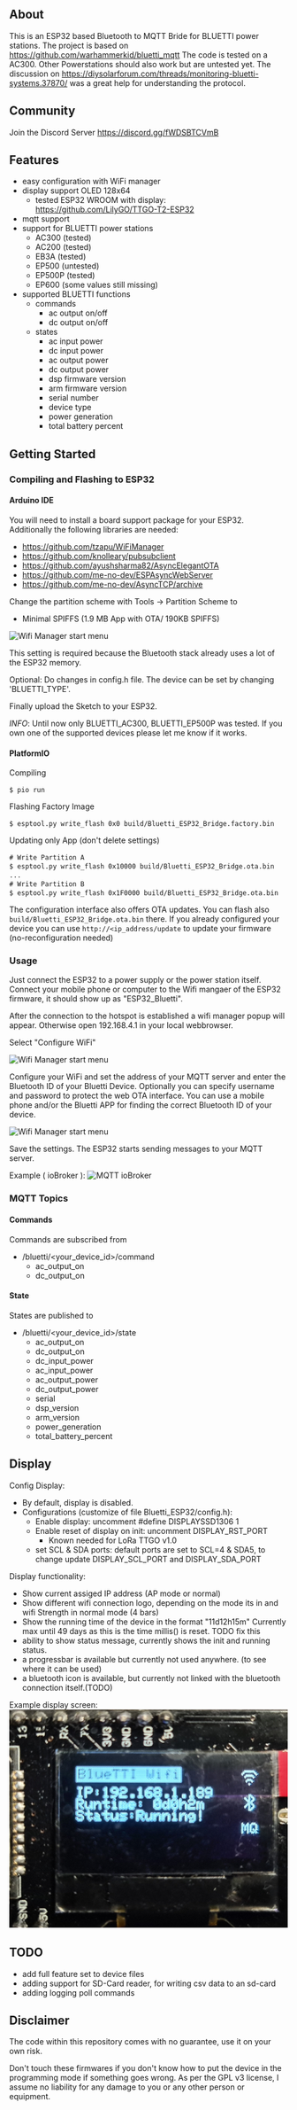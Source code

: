 ## About
This is an ESP32 based Bluetooth to MQTT Bride for BLUETTI power stations. The project is based on https://github.com/warhammerkid/bluetti_mqtt
The code is tested on a AC300. Other Powerstations should also work but are untested yet. The discussion on https://diysolarforum.com/threads/monitoring-bluetti-systems.37870/ was a great help for understanding the protocol. 

## Community
Join the Discord Server https://discord.gg/fWDSBTCVmB

## Features

* easy configuration with WiFi manager
* display support OLED 128x64 
  * tested ESP32 WROOM with display: https://github.com/LilyGO/TTGO-T2-ESP32
* mqtt support
* support for BLUETTI power stations
  * AC300 (tested)
  * AC200 (tested)
  * EB3A (tested)
  * EP500 (untested)
  * EP500P (tested)
  * EP600 (some values still missing)
* supported BLUETTI functions
  * commands
    * ac output on/off
    * dc output on/off
  * states
    * ac input power
    * dc input power
    * ac output power
    * dc output power
    * dsp firmware version
    * arm firmware version
    * serial number
    * device type
    * power generation
    * total battery percent

## Getting Started

### Compiling and Flashing to ESP32

#### Arduino IDE

You will need to install a board support package for your ESP32. Additionally the following libraries are needed: 

* https://github.com/tzapu/WiFiManager
* https://github.com/knolleary/pubsubclient
* https://github.com/ayushsharma82/AsyncElegantOTA
* https://github.com/me-no-dev/ESPAsyncWebServer
* https://github.com/me-no-dev/AsyncTCP/archive

Change the partition scheme with Tools -> Partition Scheme to

* Minimal SPIFFS (1.9 MB App with OTA/ 190KB SPIFFS)

![Wifi Manager start menu](doc/images/partition.png)

This setting is required because the Bluetooth stack already uses a lot of the ESP32 memory.

Optional: Do changes in config.h file. The device can be set by changing 'BLUETTI_TYPE'.

Finally upload the Sketch to your ESP32.

*INFO*: Until now only BLUETTI_AC300, BLUETTI_EP500P was tested. If you own one of the supported devices please let me know if it works.

#### PlatformIO

Compiling
```
$ pio run
```

Flashing Factory Image
```
$ esptool.py write_flash 0x0 build/Bluetti_ESP32_Bridge.factory.bin
```

Updating only App (don't delete settings)
```
# Write Partition A
$ esptool.py write_flash 0x10000 build/Bluetti_ESP32_Bridge.ota.bin
...
# Write Partition B
$ esptool.py write_flash 0x1F0000 build/Bluetti_ESP32_Bridge.ota.bin
```

The configuration interface also offers OTA updates. You can flash also `build/Bluetti_ESP32_Bridge.ota.bin` there. If you already configured your device you can use `http://<ip_address/update` to update your firmware (no-reconfiguration needed)

### Usage

Just connect the ESP32 to a power supply or the power station itself. Connect your mobile phone or computer
to the Wifi mangaer of the ESP32 firmware, it should show up as "ESP32_Bluetti".

After the connection to the hotspot is established a wifi manager popup will appear. Otherwise
open 192.168.4.1 in your local webbrowser.

Select "Configure WiFi"

![Wifi Manager start menu](doc/images/wifi_manager.png)

Configure your WiFi and set the address of your MQTT server and enter the Bluetooth ID of your
Bluetti Device. Optionally you can specify username and password to protect the web OTA interface.
You can use a mobile phone and/or the Bluetti APP for finding the correct Bluetooth ID of your device.

![Wifi Manager start menu](doc/images/wifi_setup.png)

Save the settings. The ESP32 starts sending messages to your MQTT server.

Example ( ioBroker ):
![MQTT ioBroker](doc/images/iobroker.png)

### MQTT Topics

#### Commands
Commands are subscribed from

* /bluetti/<your_device_id>/command
  * ac_output_on
  * dc_output_on

#### State
States are published to
* /bluetti/<your_device_id>/state
  * ac_output_on
  * dc_output_on
  * dc_input_power
  * ac_input_power
  * ac_output_power
  * dc_output_power
  * serial
  * dsp_version
  * arm_version
  * power_generation
  * total_battery_percent

## Display
Config Display:
* By default, display is disabled. 
* Configurations (customize of file Bluetti_ESP32/config.h): 
  * Enable display: uncomment #define DISPLAYSSD1306 1
  * Enable reset of display on init: uncomment DISPLAY_RST_PORT
    * Known needed for LoRa TTGO v1.0
  * set SCL & SDA ports: default ports are set to SCL=4 & SDA5, to change update DISPLAY_SCL_PORT and DISPLAY_SDA_PORT 

Display functionality:
* Show current assiged IP address (AP mode or normal)
* Show different wifi connection logo, depending on the mode its in and wifi Strength in normal mode (4 bars)
* Show the running time of the device in the format "11d12h15m" Currently max until 49 days as this is the time millis() is reset. TODO fix this
* ability to show status message, currently shows the init and running status. 
* a progressbar is available but currently not used anywhere. (to see where it can be used)
* a bluetooth icon is available, but currently not linked with the bluetooth connection itself.(TODO)

Example display screen:
![DisplayImage](doc/images/display.jpg)


## TODO

* add full feature set to device files
* adding support for SD-Card reader, for writing csv data to an sd-card
* adding logging poll commands

## Disclaimer

The code within this repository comes with no guarantee, use it on your own risk.

Don't touch these firmwares if you don't know how to put the device in the programming mode if something goes wrong.
As per the GPL v3 license, I assume no liability for any damage to you or any other person or equipment.
